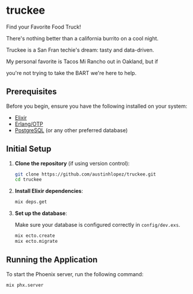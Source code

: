 # truckee
Find your Favorite Food Truck!

There's nothing better than a california burrito on a cool night.

Truckee is a San Fran techie's dream: tasty and data-driven.

My personal favorite is Tacos Mi Rancho out in Oakland, but if

you're not trying to take the BART we're here to help.

## Prerequisites

Before you begin, ensure you have the following installed on your system:

- [Elixir](https://elixir-lang.org/install.html)
- [Erlang/OTP](https://www.erlang.org/downloads)
- [PostgreSQL](https://www.postgresql.org/download/) (or any other preferred database)

## Initial Setup

1. **Clone the repository** (if using version control):

    ```bash
    git clone https://github.com/austinhlopez/truckee.git
    cd truckee
    ```

2. **Install Elixir dependencies**:

    ```bash
    mix deps.get
    ```

3. **Set up the database**:

    Make sure your database is configured correctly in `config/dev.exs`.

    ```bash
    mix ecto.create
    mix ecto.migrate
    ```

## Running the Application

To start the Phoenix server, run the following command:

```bash
mix phx.server
